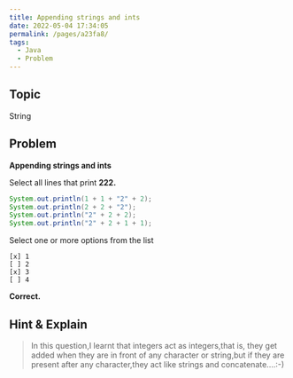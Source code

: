 ```yaml
---
title: Appending strings and ints
date: 2022-05-04 17:34:05
permalink: /pages/a23fa8/
tags:
  - Java
  - Problem
---
```

## Topic

String

## Problem

**Appending strings and ints**

Select all lines that print **222.**

```java
System.out.println(1 + 1 + "2" + 2);
System.out.println(2 + 2 + "2");
System.out.println("2" + 2 + 2);
System.out.println("2" + 2 + 1 + 1);
```

Select one or more options from the list

```
[x] 1
[ ] 2
[x] 3
[ ] 4
```

 **Correct.**

## Hint & Explain

> In this question,I learnt that integers act as integers,that is, they get added when they are in front of any character or string,but if they are present after any character,they act like strings and concatenate....:-)